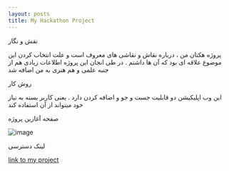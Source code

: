 ```yaml
---
layout: posts
title: My Hackathon Project  
---
```


نقش و نگار

پروژه هکتان من ، درباره نقاش و نقاشی های معروف است 
و علت انتخاب کردن این موضوع علاقه ای بود که آن ها داشتم .
در طی انجان این پروژه اطلاعات زیادی هم از جنبه علمی و هم هنری به من اضافه شد

روش کار

این وب اپلیکیشن دو قابلیت جست و جو و اضافه کردن دارد .
یعنی کاربر بسته به نیاز خود میتواند از آن استفاده کند

صفحه آغازین پروژه


![image](C:\git\workshop\gittest\mywebsite\assets\images\7.png)

لینک دسترسی

[link to my project](http://99521415.pythonanywhere.com/)

